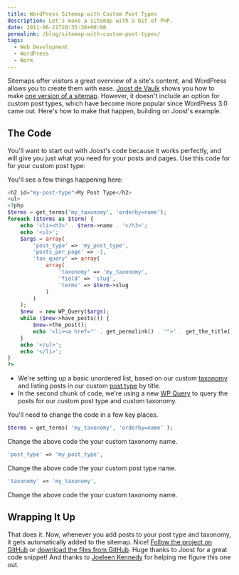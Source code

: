 ```yaml
---
title: WordPress Sitemap with Custom Post Types
description: Let's make a sitemap with a bit of PHP.
date: 2011-06-21T20:35:30+00:00
permalink: /blog/sitemap-with-custom-post-types/
tags:
  - Web Development
  - WordPress
  - Work
---
```

Sitemaps offer visitors a great overview of a site's content, and WordPress allows you to create them with ease. [Joost de Vaulk](http://yoast.com/) shows you how to make [one version of a sitemap](http://yoast.com/html-sitemap-wordpress/). However, it doesn't include an option for custom post types, which have become more popular since WordPress 3.0 came out. Here's how to make that happen, building on Joost's example.

## The Code

You'll want to start out with Joost's code because it works perfectly, and will give you just what you need for your posts and pages. Use this code for for your custom post type:

You'll see a few things happening here:

```php
<h2 id="my-post-type">My Post Type</h2>
<ul>
<?php
$terms = get_terms('my_taxonomy', 'orderby=name');
foreach ($terms as $term) {
    echo '<li><h3>' . $term->name . '</h3>';
    echo '<ul>';
    $args = array(
        'post_type' => 'my_post_type',
        'posts_per_page' => -1,
        'tax_query' => array(
            array(
                'taxonomy' => 'my_taxonomy',
                'field' => 'slug',
                'terms' => $term->slug
            )
        )
    );
    $new  = new WP_Query($args);
    while ($new->have_posts()) {
        $new->the_post();
        echo '<li><a href="' . get_permalink() . '">' . get_the_title() . '</a></li>';
    }
    echo '</ul>';
    echo '</li>';
}
?>
```

* We're setting up a basic unordered list, based on our custom [taxonomy](http://codex.wordpress.org/Taxonomies) and listing posts in our custom [post type](http://codex.wordpress.org/Post_Types) by title.
* In the second chunk of code, we're using a new [WP Query](http://codex.wordpress.org/Class_Reference/WP_Query) to query the posts for our custom post type and custom taxonomy.

You'll need to change the code in a few key places.

```php
$terms = get_terms( 'my_taxonomy', 'orderby=name' );
```

Change the above code the your custom taxonomy name.

```php
'post_type' => 'my_post_type',
```

Change the above code the your custom post type name.

```php
'taxonomy' => 'my_taxonomy',
```

Change the above code the your custom taxonomy name.

## Wrapping It Up

That does it. Now, whenever you add posts to your post type and taxonomy, it gets automatically added to the sitemap. Nice! [Follow the project on GitHub](https://gist.github.com/davidakennedy/5992741) or [download the files from GitHub](https://gist.github.com/davidakennedy/5992741/download). Huge thanks to Joost for a great code snippet! And thanks to [Joeleen Kennedy](http://joeleen.net/) for helping me figure this one out.